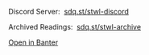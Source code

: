<hr style="height:50px; visibility:hidden;" />
<!--Fuck Altspace. Maybe if they could ever get their shit together I may bring my event back to the platform.
<p>Altspace Channel:&nbsp;&nbsp;<a href="https://account.altvr.com/channels/storytime" target="_blank" id="channel">sdq.st/stwl-altvr</a></p>
<!---->
<p id="nextEvent"></p>
<p>Discord Server:&nbsp;&nbsp;<a href="https://discord.gg/DbQF7ze" id="discord">sdq.st/stwl-discord</a></p>
<p>Archived Readings:&nbsp;&nbsp;<a href="/stwl/archive" id="archive">sdq.st/stwl-archive</a></p>
<p><a href="banter://lunartiger.github.io/stwl" id="banter">Open in Banter</a></p>
<script src="/stwl/assets/js/event.js"></script>
<script>
  let locked=false;
  // a simple aframe component to handle the click to open my website
  AFRAME.registerComponent('lock-unlock', {
    init: function () {
      // When you click on an element, run the animation on the parent element
      this.el.addEventListener('click', () => {
        if(locked) {
          unlockPlayer();
          locked=false;
        }else {
          lockPlayer();
          locked=true;
        }
      })
    }
  });
</script>
<div style="display: none;" id="aScene"><a-scene sq-disableteleport sq-spawnpoint="position: 5 0 -25 201;" sq-maxoccupancy="number: 12" sq-clippingplane="near: 0.09; far: 1666;" sq-guestsallowed="false" sq-friendpositionjoinallowed="false" sq-devtoolsenabled="false" sq-portalsenabled="false" sq-refreshrate="rate:90" sq-assetbundle="android: https://lunartiger.github.io/stwl/assets/storytime_android?v6; desktop: https://lunartiger.github.io/stwl/assets/storytime_standalonewindows?v6;" embedded>
  <a-box sq-collider sq-interactable lock-unlock color="#000" position="-6.08 6.14 -11.89" rotation="0 0 0" scale="0.3 0.3 0" material="transparent: true; opacity: 0"></a-box>
  <script src="https://sq-community.glitch.me/gotoButton.js" position="-8.25 1 -9.6" scale="0.5"></script>
</a-scene></div>